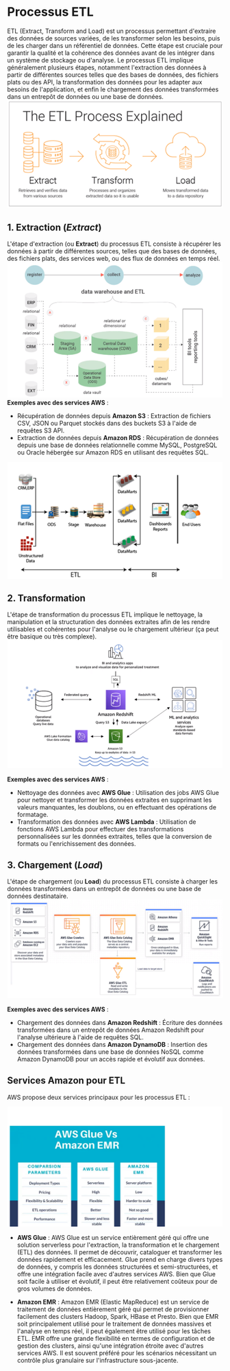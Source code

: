 # Processus ETL

ETL (Extract, Transform and Load) est un processus permettant d'extraire des données de sources variées, de les transformer selon les besoins, puis de les charger dans un référentiel de données. Cette étape est cruciale pour garantir la qualité et la cohérence des données avant de les intégrer dans un système de stockage ou d'analyse. Le processus ETL implique généralement plusieurs étapes, notamment l'extraction des données à partir de différentes sources telles que des bases de données, des fichiers plats ou des API, la transformation des données pour les adapter aux besoins de l'application, et enfin le chargement des données transformées dans un entrepôt de données ou une base de données.
![Processus ETL](../src/captures/etl.PNG)

## 1. Extraction (*Extract*)

L'étape d'extraction (ou **Extract**) du processus ETL consiste à récupérer les données à partir de différentes sources, telles que des bases de données, des fichiers plats, des services web, ou des flux de données en temps réel.
![ETL Extraction](../src/captures/etl2.PNG)
**Exemples avec des services AWS** :
- Récupération de données depuis **Amazon S3** : Extraction de fichiers CSV, JSON ou Parquet stockés dans des buckets S3 à l'aide de requêtes S3 API.
- Extraction de données depuis **Amazon RDS** : Récupération de données depuis une base de données relationnelle comme MySQL, PostgreSQL ou Oracle hébergée sur Amazon RDS en utilisant des requêtes SQL.

![Extraction](../src/captures/ods.png)

## 2. Transformation

L'étape de transformation du processus ETL implique le nettoyage, la manipulation et la structuration des données extraites afin de les rendre utilisables et cohérentes pour l'analyse ou le chargement ultérieur (ça peut être basique ou très complexe).
![ETL Transformation](../src/captures/etl_transfo.PNG)

**Exemples avec des services AWS** :
- Nettoyage des données avec **AWS Glue** : Utilisation des jobs AWS Glue pour nettoyer et transformer les données extraites en supprimant les valeurs manquantes, les doublons, ou en effectuant des opérations de formatage.
- Transformation des données avec **AWS Lambda** : Utilisation de fonctions AWS Lambda pour effectuer des transformations personnalisées sur les données extraites, telles que la conversion de formats ou l'enrichissement des données.

## 3. Chargement (*Load*)

L'étape de chargement (ou **Load**) du processus ETL consiste à charger les données transformées dans un entrepôt de données ou une base de données destinataire.
![ETL Load](../src/captures/etl_load.PNG)

**Exemples avec des services AWS** :
- Chargement des données dans **Amazon Redshift** : Écriture des données transformées dans un entrepôt de données Amazon Redshift pour l'analyse ultérieure à l'aide de requêtes SQL.
- Chargement des données dans **Amazon DynamoDB** : Insertion des données transformées dans une base de données NoSQL comme Amazon DynamoDB pour un accès rapide et évolutif aux données.


## Services Amazon pour ETL

AWS propose deux services principaux pour les processus ETL :

![ETL AWS](../src/captures/AWS_EMR_vs_Glue.png)

- **AWS Glue** : AWS Glue est un service entièrement géré qui offre une solution serverless pour l'extraction, la transformation et le chargement (ETL) des données. Il permet de découvrir, cataloguer et transformer les données rapidement et efficacement. Glue prend en charge divers types de données, y compris les données structurées et semi-structurées, et offre une intégration facile avec d'autres services AWS. Bien que Glue soit facile à utiliser et évolutif, il peut être relativement coûteux pour de gros volumes de données.

- **Amazon EMR** : Amazon EMR (Elastic MapReduce) est un service de traitement de données entièrement géré qui permet de provisionner facilement des clusters Hadoop, Spark, HBase et Presto. Bien que EMR soit principalement utilisé pour le traitement de données massives et l'analyse en temps réel, il peut également être utilisé pour les tâches ETL. EMR offre une grande flexibilité en termes de configuration et de gestion des clusters, ainsi qu'une intégration étroite avec d'autres services AWS. Il est souvent préféré pour les scénarios nécessitant un contrôle plus granulaire sur l'infrastructure sous-jacente.